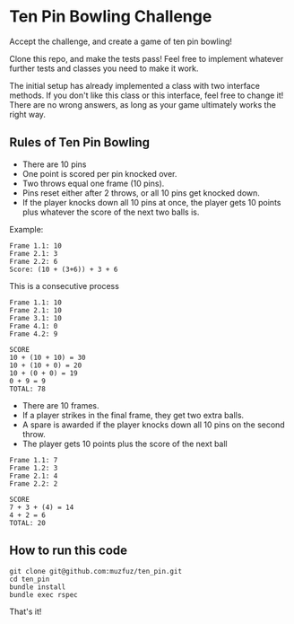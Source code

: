 # Ten Pin Bowling Challenge

Accept the challenge, and create a game of ten pin bowling!

Clone this repo, and make the tests pass! Feel free to implement whatever further tests and classes you need to make it work.

The initial setup has already implemented a class with two interface methods.  If you don't like this class or this interface, feel free to change it!  There are no wrong answers, as long as your game ultimately works the right way.

## Rules of Ten Pin Bowling

* There are 10 pins
* One point is scored per pin knocked over.
* Two throws equal one frame (10 pins).
* Pins reset either after 2 throws, or all 10 pins get knocked down.
* If the player knocks down all 10 pins at once, the player gets 10 points plus whatever the score of the next two balls is.

Example:
```
Frame 1.1: 10
Frame 2.1: 3
Frame 2.2: 6
Score: (10 + (3+6)) + 3 + 6
```

This is a consecutive process
```
Frame 1.1: 10
Frame 2.1: 10
Frame 3.1: 10
Frame 4.1: 0
Frame 4.2: 9

SCORE
10 + (10 + 10) = 30
10 + (10 + 0) = 20
10 + (0 + 0) = 19
0 + 9 = 9
TOTAL: 78
```

* There are 10 frames.
* If a player strikes in the final frame, they get two extra balls.
* A spare is awarded if the player knocks down all 10 pins on the second throw.
* The player gets 10 points plus the score of the next ball

```
Frame 1.1: 7
Frame 1.2: 3
Frame 2.1: 4
Frame 2.2: 2

SCORE
7 + 3 + (4) = 14
4 + 2 = 6
TOTAL: 20
```

## How to run this code

```
git clone git@github.com:muzfuz/ten_pin.git
cd ten_pin
bundle install
bundle exec rspec
```

That's it!
